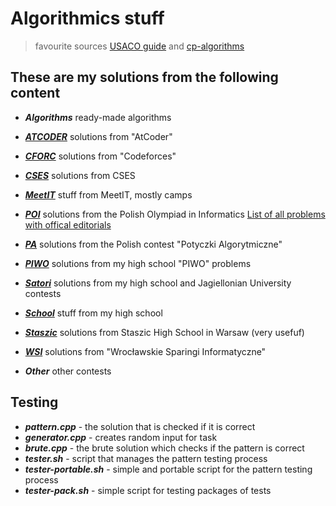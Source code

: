 # Algorithmics stuff
>  favourite sources [USACO guide](https://usaco.guide/) and [cp-algorithms](https://cp-algorithms.com/)

## These are my solutions from the following content

- ***Algorithms***
ready-made algorithms

- ***[ATCODER](https://atcoder.jp/)***
solutions from "AtCoder"

- ***[CFORC](https://codeforces.com/)***
solutions from "Codeforces"

- ***[CSES](https://cses.fi/problemset/list/)***
solutions from CSES

- ***[MeetIT](https://meetit.eu/)***
stuff from MeetIT, mostly camps

- ***[POI](https://szkopul.edu.pl/p/default/problemset/oi)***
solutions from the Polish Olympiad in Informatics
[List of all problems with offical editorials](https://www.algonotes.com/en/archive/oi/)

- ***[PA](https://potyczki.mimuw.edu.pl/)***
solutions from the Polish contest "Potyczki Algorytmiczne"

- ***[PIWO](https://szkopul.edu.pl/c/piwo-202021/p/)***
solutions from my high school "PIWO" problems

- ***[Satori](https://satori.tcs.uj.edu.pl/)***
solutions from my high school and Jagiellonian University contests

- ***[School](https://szkopul.edu.pl/)***
stuff from my high school

- ***[Staszic](https://sio2.staszic.waw.pl/)***
solutions from Staszic High School in Warsaw (very usefuf)

- ***[WSI](https://solve.edu.pl/~sparingi/tasks)***
solutions from "Wrocławskie Sparingi Informatyczne"

- ***Other***
other contests

## Testing

+ ***pattern.cpp*** - the solution that is checked if it is correct
+ ***generator.cpp*** - creates random input for task
+ ***brute.cpp*** - the brute solution which checks if the pattern is correct
+ ***tester.sh*** - script that manages the pattern testing process
+ ***tester-portable.sh*** - simple and portable script for the pattern testing process
+ ***tester-pack.sh*** - simple script for testing packages of tests
